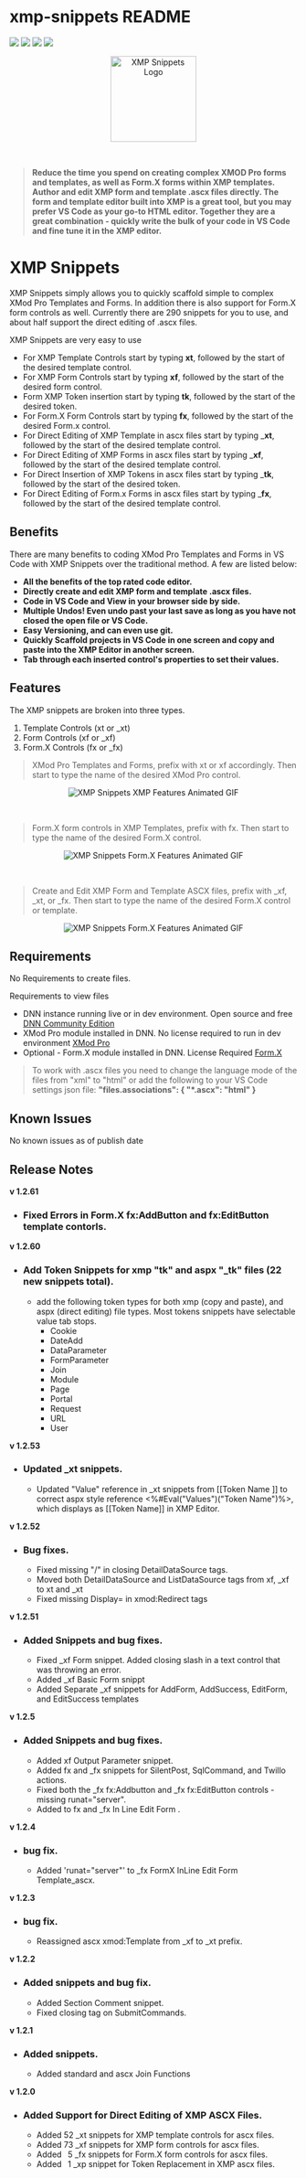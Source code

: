 # xmp-snippets README


[![](https://vsmarketplacebadge.apphb.com/version-short/SteveKrantzman.xmp-snippets.svg)](https://marketplace.visualstudio.com/items?itemName-SteveKrantzman.xmp-snippets) 
[![](https://vsmarketplacebadge.apphb.com/downloads-short/SteveKrantzman.xmp-snippets.svg)](https://marketplace.visualstudio.com/items?itemName-SteveKrantzman.xmp-snippets) 
[![](https://vsmarketplacebadge.apphb.com/rating-short/SteveKrantzman.xmp-snippets.svg)](https://marketplace.visualstudio.com/items?itemName-SteveKrantzman.xmp-snippets) 
[![](https://img.shields.io/badge/Dev--Community-XMP-orange.svg)](https://www.dnndev.com)

<p align="center"><img src="https://raw.githubusercontent.com/skrantzman/XMP-Snippets/master/XMP_Snippets_Logo.png" width="150" height="150" alt="XMP Snippets Logo"></p>
<br />

> __Reduce the time you spend on creating complex XMOD Pro forms and templates, as well as Form.X forms within XMP templates.  Author and edit XMP form and template .ascx files directly. The form and template editor built into XMP is a great tool, but you may prefer VS Code as your go-to HTML editor. Together they are a great combination - quickly write the bulk of your code in VS Code and fine tune it in the XMP editor.__

# XMP Snippets

XMP Snippets simply allows you to quickly scaffold simple to complex XMod Pro Templates and Forms. In addition there is also support for Form.X form controls as well. Currently there are 290 snippets for you to use, and about half support the direct editing of .ascx files.

XMP Snippets are very easy to use

* For XMP Template Controls start by typing __xt__, followed by the start of the desired  template control.
* For XMP Form Controls start by typing __xf__, followed by the start of the desired  form control.
* Form XMP Token insertion start by typing __tk__, followed by the start of the desired  token.
* For Form.X Form Controls start by typing __fx__, followed by the start of the desired  Form.x control.
* For Direct Editing of XMP Template in ascx files start by typing ___xt__, followed by the start of the desired  template control.
* For Direct Editing of XMP Forms in ascx files start by typing ___xf__, followed by the start of the desired  template control.
* For Direct Insertion of XMP Tokens in ascx files start by typing ___tk__, followed by the start of the desired  token.
* For Direct Editing of Form.x Forms in ascx files start by typing ___fx__, followed by the start of the desired  template control. 

## Benefits
There are many benefits to coding XMod Pro Templates and Forms in VS Code with XMP Snippets over the traditional method. A few are listed below:

* __All the benefits of the top rated code editor.__
* __Directly create and edit XMP form and template .ascx files.__
* __Code in VS Code and View in your browser side by side.__
* __Multiple Undos! Even undo past your last save as long as you have not closed the open file or VS Code.__
* __Easy Versioning, and can even use git.__
* __Quickly Scaffold projects in VS Code in one screen and copy and paste into the XMP Editor in another screen.__
* __Tab through each inserted control's properties to set their values.__


## Features

The XMP snippets are broken into three types.
1. Template Controls (xt or _xt)
2. Form Controls (xf or _xf)
3. Form.X Controls (fx or _fx)
    
> XMod Pro Templates and Forms, prefix with xt or xf accordingly. Then start to type the name of the desired XMod Pro control.

<p align="center"><img src="https://raw.githubusercontent.com/skrantzman/XMP-Snippets/master/XMP_Snippets_XMP_Features.gif"   alt="XMP Snippets XMP Features Animated GIF"></p>

<br />

> Form.X form controls in XMP Templates, prefix with fx. Then start to type the name of the desired Form.X control.

<p align="center"><img src="https://raw.githubusercontent.com/skrantzman/XMP-Snippets/master/XMP_Snippets_FormX_Features.gif"   alt="XMP Snippets Form.X Features Animated GIF"></p>

<br />

> Create and Edit XMP Form and Template ASCX files, prefix with _xf, _xt, or _fx. Then start to type the name of the desired Form.X control or template.

<p align="center"><img src="https://raw.githubusercontent.com/skrantzman/XMP-Snippets/master/XMP_Snippets_ASCX_Features.gif"   alt="XMP Snippets Form.X Features Animated GIF"></p>

## Requirements

No Requirements to create files.

Requirements to view files
* DNN instance running live or in dev environment. Open source and free [DNN Community Edition](https://www.dnnsoftware.com/community  "DNN Software Community Edition Page")
* XMod Pro module installed in DNN. No license required to run in dev environment [XMod Pro](https://www.dnndev.com  "XMod Pro Home Page")
* Optional - Form.X module installed in DNN. License Required [Form.X](http://reflectmediagroup.com/Products/XMod-Pro-Plugins/Details/prodid/18 "Form.X Home Page")

> To work with .ascx files you need to change the language mode of the files from "xml" to "html" or add the following to your VS Code settings json file: __"files.associations": {
    "*.ascx": "html"
    }__


## Known Issues

No known issues as of publish date

## Release Notes

__v 1.2.61__
- ### Fixed Errors in Form.X fx:AddButton and fx:EditButton template contorls.
    
__v 1.2.60__
- ### Add Token Snippets for xmp "tk" and aspx "_tk" files (22 new snippets total).
    - add the following token types for both xmp (copy and paste), and aspx (direct editing) file types. Most tokens snippets have selectable value tab stops.
        * Cookie
        * DateAdd
        * DataParameter
        * FormParameter
        * Join
        * Module
        * Page
        * Portal
        * Request
        * URL
        * User

__v 1.2.53__
- ### Updated _xt snippets.
    - Updated "Value" reference in _xt snippets from [[Token Name ]] to correct aspx style reference <%#Eval("Values")("Token Name")%>, which displays as [[Token Name]] in XMP Editor.

__v 1.2.52__
- ### Bug fixes.
    - Fixed missing "/" in closing DetailDataSource tags. 
    - Moved both DetailDataSource and ListDataSource tags from xf, _xf to xt and _xt
    - Fixed missing Display= in xmod:Redirect tags

__v 1.2.51__
- ### Added Snippets and bug fixes.
    - Fixed _xf Form snippet. Added closing slash in a text control that was throwing an error. 
    - Added _xf Basic Form snippt
    - Added Separate _xf snippets for AddForm, AddSuccess, EditForm, and EditSuccess templates

__v 1.2.5__
- ### Added Snippets and bug fixes.
    - Added xf Output Parameter snippet.
    - Added fx and _fx snippets for SilentPost, SqlCommand, and Twillo actions.
    - Fixed both the _fx fx:Addbutton and _fx fx:EditButton controls - missing runat="server".
    - Added <EditSuccessTemplate></EditSuccessTemplate> to fx and _fx In Line Edit Form .

__v 1.2.4__ 
- ### bug fix.
    - Added 'runat="server"' to _fx FormX InLine Edit Form Template_ascx.

__v 1.2.3__ 
- ### bug fix.
    - Reassigned ascx xmod:Template from _xf to _xt prefix.

__v 1.2.2__ 
- ### Added snippets and bug fix.
    - Added Section Comment snippet.
    - Fixed closing tag on SubmitCommands.

__v 1.2.1__ 
- ### Added snippets.
    - Added standard and ascx Join Functions

__v 1.2.0__ 
- ### Added Support for Direct Editing of XMP ASCX Files.
    - Added 52 _xt snippets for XMP template controls for ascx files.
    - Added 73 _xf snippets for XMP form controls for ascx files. 
    - Added &ensp;5 _fx snippets for Form.X form controls for ascx files. 
    - Added &ensp;1 _xp snippet for Token Replacement in XMP ascx files. 


